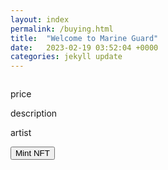 ```yaml
---
layout: index
permalink: /buying.html
title:  "Welcome to Marine Guard"
date:   2023-02-19 03:52:04 +0000
categories: jekyll update
---
```

<div>
<list>
<div>
<img>
<p>price</p>
<p>description</p>
<p>artist</p>
<button>Mint NFT</button>
</div>
</list>
</div>